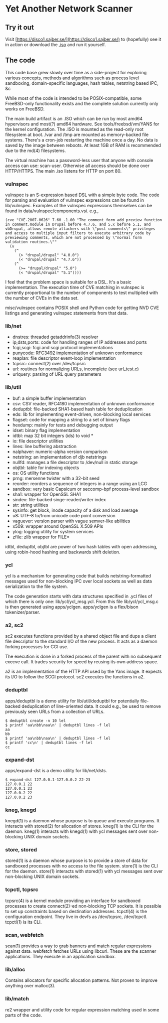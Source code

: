 # Yet Another Network Scanner

## Try it out

Visit [https://disco1.sajber.se/](https://disco1.sajber.se/) to (hopefully) see it in action or
download the [.iso](https://github.com/sebcat/yans/releases/download/v1.0.0/yans-1.0.0.iso.xz) and run it yourself.

## The code

This code base grew slowly over time as a side-project for exploring
various concepts, methods and algorithms such as process level
sandboxing, domain-specific languages, hash tables, netstring based IPC, &c

While most of the code is intended to be POSIX-compatible, some
FreeBSD-only functionality exists and the complete solution currently only
works on FreeBSD.

The main build artifact is an .ISO which can be run by most amd64
hypervisors and most(?) amd64 hardware. See tools/freebsd/vm/YANS for the
kernel configuration. The .ISO is mounted as the read-only root filesystem
at boot. /var and /tmp are mounted as memory-backed file systems. There's
a cron-job restarting the machine once a day. No data is saved by the
image between reboots. At least 1GB of RAM is recommended due to the md(4)
filesystems.

The virtual machine has a password-less user that anyone with console
access can use: scan-user. Otherwise all access should be done over
HTTP/HTTPS. The main .iso listens for HTTP on port 80.

### vulnspec

vulnspec is an S-expression based DSL with a simple byte code. The
code for parsing and evaluation of vulnspec expressions can be found in
lib/vulnspec. Examples of the vulnspec expressions themselves can be found
in data/vulnspec/components.vsi. e.g.,

```
(cve "CVE-2007-0626" 7.60 -1.00 "The comment_form_add_preview function in comment.module in Drupal before 4.7.6, and 5.x before 5.1, and vbDrupal, allows remote attackers with \"post comments\" privileges and access to multiple input filters to execute arbitrary code by previewing comments, which are not processed by \"normal form validation routines.\""
  (v
    (^
      (> "drupal/drupal" "4.0.0")
      (< "drupal/drupal" "4.7.6"))
    (^
      (>= "drupal/drupal" "5.0")
      (< "drupal/drupal" "5.1"))))

```

I feel that the problem space is suitable for a DSL. It's a basic
implementation. The execution time of CVE matching in vulnspec is
currently proportional to the number of components to test multiplied with
the number of CVEs in the data set.

misc/vulnspec contains POSIX shell and Python code for getting NVD CVE
listings and generating vulnspec statements from that data.

### lib/net

- dnstres: threaded getaddrinfo(3) resolver
- ip,dsts,ports: code for handling ranges of IP addresses and ports
- fcgi,scgi: fcgi and scgi protocol implementations
- punycode: RFC3492 implementation of unknown conformance
- reaplan: file descriptor event-loop implementation
- tcpsrc: connect(2) over /dev/tcpsrc
- url: routines for normalizing URLs, incomplete (see url\_test.c)
- urlquery: parsing of URL query parameters

### lib/util

- buf: a simple buffer implementation
- csv: CSV reader, RFC4180 implementation of unknown conformance
- deduptbl: file-backed SHA1-based hash table for deduplication
- eds: lib for implementing event-driven, non-blocking local services
- flagset: code for mapping a string to a set of binary flags
- hexdump: mainly for tests and debugging output
- idset: binary flag implementation
- idtbl: map 32 bit integers (ids) to void *
- io: file descriptor utilities
- lines: line buffering abstraction
- nalphaver: numeric-alpha version comparison
- netstring: an implementation of djb netstrings
- nullfd: manages a file descriptor to /dev/null in static storage
- objtbl: table for indexing objects
- os: OS utility functions
- prng: mersenne twister with a 32-bit seed
- reorder: reorders a sequence of integers in a range using an LCG
- sandbox: very basic Capsicum or seccomp-bpf process-level sandbox
- sha1: wrapper for OpenSSL SHA1
- sindex: file-backed singe-reader/writer index
- str: string utilities
- sysinfo: get block, inode capacity of a disk and load average
- u8: UTF-8 to/from unicode code point conversion
- vaguever: version parser with vague semver-like abilities
- x509: wrapper around OpenSSL X.509 APIs
- ylog: logging utility for system services
- zfile: zlib wrapper for FILE\*

idtbl, deduptbl, objtbl are power of two hash tables with open
addressing, using robin-hood hashing and backwards shift deletion.

### ycl

ycl is a mechanism for generating code that builds netstring-formatted
messages used for non-blocking IPC over local sockets as well as data
serialization to the file system.

The code generation starts with data structures specified in .ycl files
of which there is only one: lib/ycl/ycl\_msg.ycl. From this file
lib/ycl/ycl\_msg.c is then generated using apps/yclgen. apps/yclgen
is a flex/bison tokenizer/parser.

### a2, sc2

sc2 executes functions provided by a shared object file and dups a client
file descriptor to the standard I/O of the new process. It acts as a daemon
forking processes for CGI use.

The execution is done in a forked process of the parent with no subsequent
execve call. It trades security for speed by reusing its own address space.

a2 is an implementation of the HTTP API used by the Yans image. It expects
its I/O to follow the SCGI protocol. sc2 executes the functions in a2.

### deduptbl

apps/deduptbl is a demo utility for lib/util/deduptbl for potentially
file-backed deduplication of line-oriented data. It could e.g., be used
to remove previously seen URLs from a collection of URLs.

```
$ deduptbl create -n 10 lel
$ printf 'aa\nbb\naa\n' | deduptbl lines -f lel
aa
bb
$ printf 'aa\nbb\naa\n' | deduptbl lines -f lel
$ printf 'cc\n' | deduptbl lines -f lel
cc
```

### expand-dst

apps/expand-dst is a demo utility for lib/net/dsts.

```
$ expand-dst 127.0.0.1-127.0.0.2 22-23
127.0.0.1 22
127.0.0.1 23
127.0.0.2 22
127.0.0.2 23
```

### kneg, knegd

knegd(1) is a daemon whose purpose is to queue and execute programs.
It interacts with stored(2) for allocation of stores. kneg(1) is the CLI
for the daemon. kneg(1) interacts with knegd(1) with ycl messages sent
over non-blocking UNIX domain sockets.

### store, stored

stored(1) is a daemon whose purpose is to provide a store of data for
sandboxed processes with no access to the file system. store(1) is the CLI
for the daemon. store(1) interacts with stored(1) with ycl messages sent
over non-blocking UNIX domain sockets.

### tcpctl, tcpsrc

tcpsrc(4) is a kernel module providing an interface for sandboxed processes
to create connect(2)-ed non-blocking TCP sockets. It is possible to set up
constraints based on destination addresses. tcpctl(4) is the
configuration endpoint. They live in devfs as /dev/tcpsrc, /dev/tcpctl.
tcpctl(1) is its CLI.

### scan, webfetch

scan(1) provides a way to grab banners and match regular expressions
against data. webfetch fetches URLs using libcurl. These are the scanner
applications. They execute in an application sandbox.

### lib/alloc

Contains allocators for specific allocation patterns. Not proven to improve
anything over malloc(3).

### lib/match

re2 wrapper and utility code for regular expression matching used in some
parts of the code.

